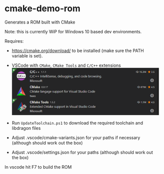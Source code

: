 # cmake-demo-rom
Generates a ROM built with CMake

Note: this is currently WiP for Windows 10 based dev environments.

Requires:
* https://cmake.org/download/ to be installed (make sure the PATH variable is set).
* VSCode with `CMake`, `CMake Tools` and `C/C++` extensions
![Required VSCode Extensions](vscode-extensions.png)

* Run `UpdateToolchain.ps1` to download the required toolchain and libdragon files
* Adjust .vscode/cmake-variants.json for your paths if necessary (although should work out the box)
* Adjust .vscode/settings.json for your paths (although should work out the box)

In vscode hit F7 to build the ROM
